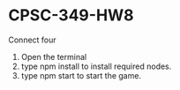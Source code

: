 # CPSC-349-HW8
 Connect four
 
 1. Open the terminal
 2. type npm install to install required nodes.
 3. type npm start to start the game.

